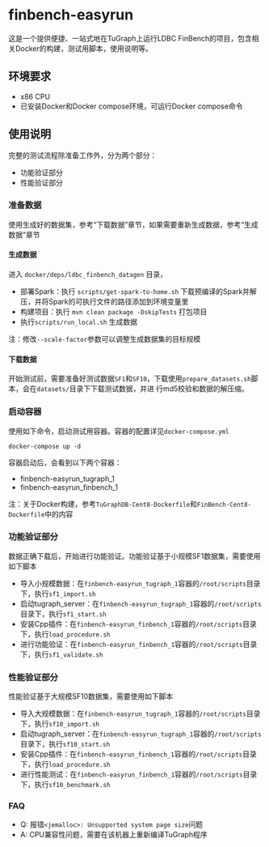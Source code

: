# finbench-easyrun 

这是一个提供便捷、一站式地在TuGraph上运行LDBC FinBench的项目，包含相关Docker的构建，测试用脚本，使用说明等。

## 环境要求

- x86 CPU
- 已安装Docker和Docker compose环境，可运行Docker compose命令

## 使用说明

完整的测试流程除准备工作外，分为两个部分：
- 功能验证部分
- 性能验证部分

### 准备数据

使用生成好的数据集，参考“下载数据”章节，如果需要重新生成数据，参考“生成数据”章节

#### 生成数据

进入 `docker/deps/ldbc_finbench_datagen` 目录，

- 部署Spark：执行 `scripts/get-spark-to-home.sh` 下载预编译的Spark并解压，并将Spark的可执行文件的路径添加到环境变量里
- 构建项目：执行 `mvn clean package -DskipTests` 打包项目
- 执行`scripts/run_local.sh` 生成数据

注：修改`--scale-factor`参数可以调整生成数据集的目标规模

#### 下载数据

开始测试前，需要准备好测试数据`SF1`和`SF10`，下载使用`prepare_datasets.sh`脚本，会在`datasets/`目录下下载测试数据，并进
行md5校验和数据的解压缩。

### 启动容器

使用如下命令，启动测试用容器。容器的配置详见`docker-compose.yml`
```
docker-compose up -d
```
容器启动后，会看到以下两个容器：
- finbench-easyrun_tugraph_1
- finbench-easyrun_finbench_1

注：关于Docker构建，参考`TuGraphDB-Cent8-Dockerfile`和`FinBench-Cent8-Dockerfile`中的内容

### 功能验证部分

数据正确下载后，开始进行功能验证。功能验证基于小规模SF1数据集，需要使用如下脚本

- 导入小规模数据：在`finbench-easyrun_tugraph_1`容器的`/root/scripts`目录下，执行`sf1_import.sh`
- 启动tugraph_server：在`finbench-easyrun_tugraph_1`容器的`/root/scripts`目录下，执行`sf1_start.sh`
- 安装Cpp插件：在`finbench-easyrun_finbench_1`容器的`/root/scripts`目录下，执行`load_procedure.sh`
- 进行功能验证：在`finbench-easyrun_finbench_1`容器的`/root/scripts`目录下，执行`sf1_validate.sh`

### 性能验证部分

性能验证基于大规模SF10数据集，需要使用如下脚本

- 导入大规模数据：在`finbench-easyrun_tugraph_1`容器的`/root/scripts`目录下，执行`sf10_import.sh`
- 启动tugraph_server：在`finbench-easyrun_tugraph_1`容器的`/root/scripts`目录下，执行`sf10_start.sh`
- 安装Cpp插件：在`finbench-easyrun_finbench_1`容器的`/root/scripts`目录下，执行`load_procedure.sh`
- 进行性能测试：在`finbench-easyrun_finbench_1`容器的`/root/scripts`目录下，执行`sf10_benchmark.sh`

### FAQ

- Q: 报错`<jemalloc>: Unsupported system page size`问题
- A: CPU兼容性问题，需要在该机器上重新编译TuGraph程序

